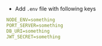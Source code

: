 
- Add `.env` file with following keys

```yml
NODE_ENV=something
PORT_SERVER=something
DB_URI=something
JWT_SECRET=something
```
